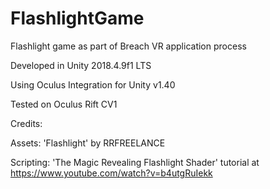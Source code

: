# FlashlightGame
Flashlight game as part of Breach VR application process

Developed in Unity 2018.4.9f1 LTS

Using Oculus Integration for Unity v1.40

Tested on Oculus Rift CV1

Credits:

Assets:
'Flashlight' by RRFREELANCE

Scripting:
'The Magic Revealing Flashlight Shader' tutorial at https://www.youtube.com/watch?v=b4utgRuIekk
